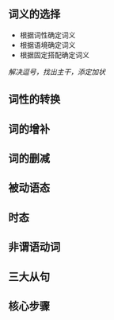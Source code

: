 ## 词义的选择

- 根据词性确定词义
- 根据语境确定词义
- 根据固定搭配确定词义

_解决逗号，找出主干，添定加状_

## 词性的转换

## 词的增补

## 词的删减

## 被动语态

## 时态

## 非谓语动词

## 三大从句

## 核心步骤
